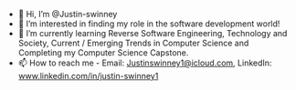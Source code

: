 - 👋 Hi, I’m @Justin-swinney
- 👀 I’m interested in finding my role in the software development world! 
- 🌱 I’m currently learning Reverse Software Engineering, Technology and Society, Current / Emerging Trends in Computer Science and Completing my Computer Science Capstone.
- 📫 How to reach me - Email: Justinswinney1@icloud.com, LinkedIn: www.linkedin.com/in/justin-swinney1





<!---
Justin-swinney/Justin-swinney is a ✨ special ✨ repository because its `README.md` (this file) appears on your GitHub profile.
You can click the Preview link to take a look at your changes.
--->
